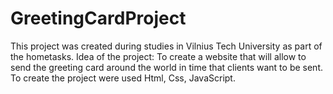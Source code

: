 # GreetingCardProject

This project was created during studies in Vilnius Tech University as part of the hometasks. 
Idea of the project: 
To create a website that will allow to send the greeting card around the world in time that clients want to be sent. 
To create the project were used Html, Css, JavaScript.
